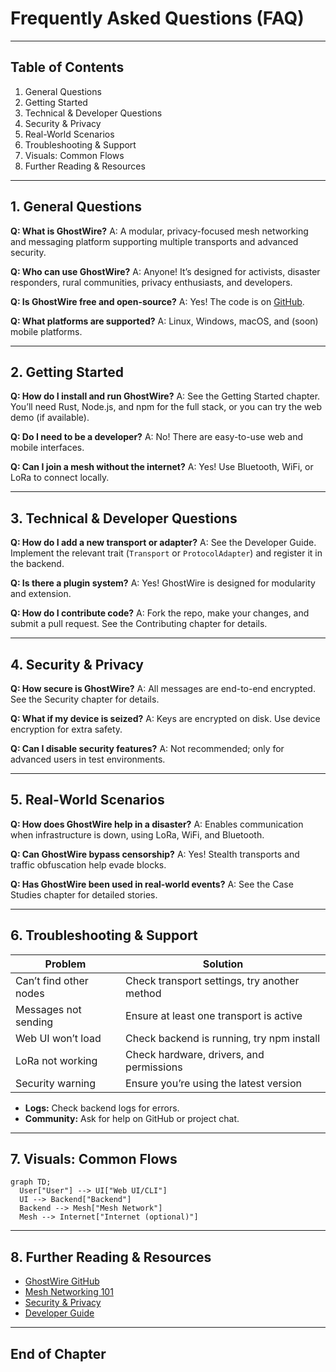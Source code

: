 # Frequently Asked Questions (FAQ)

---

## Table of Contents
1. General Questions
2. Getting Started
3. Technical & Developer Questions
4. Security & Privacy
5. Real-World Scenarios
6. Troubleshooting & Support
7. Visuals: Common Flows
8. Further Reading & Resources

---

## 1. General Questions

**Q: What is GhostWire?**
A: A modular, privacy-focused mesh networking and messaging platform supporting multiple transports and advanced security.

**Q: Who can use GhostWire?**
A: Anyone! It’s designed for activists, disaster responders, rural communities, privacy enthusiasts, and developers.

**Q: Is GhostWire free and open-source?**
A: Yes! The code is on [GitHub](https://github.com/phantomojo/GhostWire-secure-mesh-communication).

**Q: What platforms are supported?**
A: Linux, Windows, macOS, and (soon) mobile platforms.

---

## 2. Getting Started

**Q: How do I install and run GhostWire?**
A: See the Getting Started chapter. You’ll need Rust, Node.js, and npm for the full stack, or you can try the web demo (if available).

**Q: Do I need to be a developer?**
A: No! There are easy-to-use web and mobile interfaces.

**Q: Can I join a mesh without the internet?**
A: Yes! Use Bluetooth, WiFi, or LoRa to connect locally.

---

## 3. Technical & Developer Questions

**Q: How do I add a new transport or adapter?**
A: See the Developer Guide. Implement the relevant trait (`Transport` or `ProtocolAdapter`) and register it in the backend.

**Q: Is there a plugin system?**
A: Yes! GhostWire is designed for modularity and extension.

**Q: How do I contribute code?**
A: Fork the repo, make your changes, and submit a pull request. See the Contributing chapter for details.

---

## 4. Security & Privacy

**Q: How secure is GhostWire?**
A: All messages are end-to-end encrypted. See the Security chapter for details.

**Q: What if my device is seized?**
A: Keys are encrypted on disk. Use device encryption for extra safety.

**Q: Can I disable security features?**
A: Not recommended; only for advanced users in test environments.

---

## 5. Real-World Scenarios

**Q: How does GhostWire help in a disaster?**
A: Enables communication when infrastructure is down, using LoRa, WiFi, and Bluetooth.

**Q: Can GhostWire bypass censorship?**
A: Yes! Stealth transports and traffic obfuscation help evade blocks.

**Q: Has GhostWire been used in real-world events?**
A: See the Case Studies chapter for detailed stories.

---

## 6. Troubleshooting & Support

| Problem                        | Solution                                      |
|-------------------------------|-----------------------------------------------|
| Can’t find other nodes         | Check transport settings, try another method  |
| Messages not sending           | Ensure at least one transport is active       |
| Web UI won’t load              | Check backend is running, try npm install     |
| LoRa not working               | Check hardware, drivers, and permissions      |
| Security warning               | Ensure you’re using the latest version        |

- **Logs:** Check backend logs for errors.
- **Community:** Ask for help on GitHub or project chat.

---

## 7. Visuals: Common Flows
```mermaid
graph TD;
  User["User"] --> UI["Web UI/CLI"]
  UI --> Backend["Backend"]
  Backend --> Mesh["Mesh Network"]
  Mesh --> Internet["Internet (optional)"]
```

---

## 8. Further Reading & Resources
- [GhostWire GitHub](https://github.com/phantomojo/GhostWire-secure-mesh-communication)
- [Mesh Networking 101](https://en.wikipedia.org/wiki/Mesh_networking)
- [Security & Privacy](05_security.pdf)
- [Developer Guide](12_developer_guide.pdf)

---

## End of Chapter 